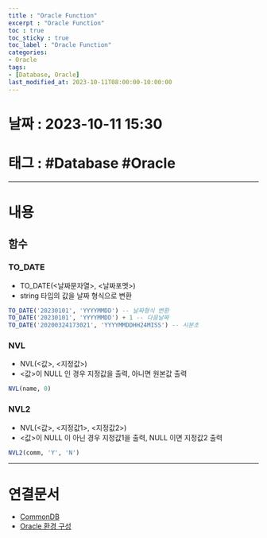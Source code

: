 ```yaml
---
title : "Oracle Function"
excerpt : "Oracle Function"
toc : true
toc_sticky : true
toc_label : "Oracle Function"
categories:
- Oracle
tags:
- [Database, Oracle]
last_modified_at: 2023-10-11T08:00:00-10:00:00
---
```


# 날짜 : 2023-10-11 15:30

# 태그 : #Database #Oracle
---

# 내용

## 함수

### TO_DATE
- TO_DATE(<날짜문자열>, <날짜포멧>) 
- string 타입의 값을 날짜 형식으로 변환

```sql
TO_DATE('20230101', 'YYYYMMDD') -- 날짜형식 변환
TO_DATE('20230101', 'YYYYMMDD') + 1 -- 다음날짜
TO_DATE('20200324173021', 'YYYYMMDDHH24MISS') -- 시분초
```

### NVL
- NVL(\<값\>, \<지정값\>)
- \<값\>이 NULL 인 경우 지정값을 출력, 아니면 원본값 출력

```sql
NVL(name, 0)
```

### NVL2
- NVL(\<값\>, \<지정값1\>, \<지정값2\>)
- \<값\>이 NULL 이 아닌 경우 지정값1을 출력, NULL 이면 지정값2 출력

```sql
NVL2(comm, 'Y', 'N')
```
 ---

# 연결문서
- [CommonDB](../../database/database-CommonDB)
- [Oracle 환경 구성](../../oracle/oracle-Oracle-환경-구성)
